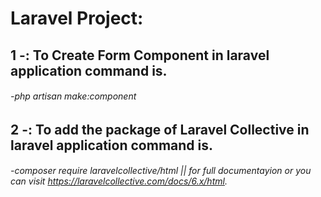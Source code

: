 # Laravel Project:

## 1 -: To Create Form Component in laravel application command is.
######  -php artisan make:component

## 2 -: To add the package of Laravel Collective in laravel application command is.
######  -composer require laravelcollective/html || for full documentayion or you can visit https://laravelcollective.com/docs/6.x/html.
